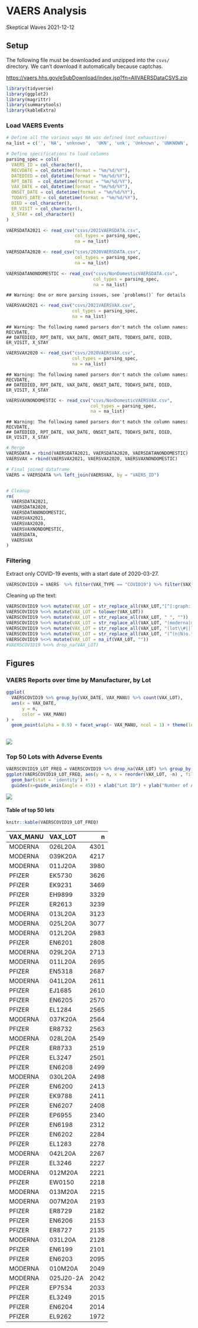 VAERS Analysis
================
Skeptical Waves
2021-12-12

## Setup

The following file must be downloaded and unzipped into the `csvs/`
directory. We can’t download it automatically because captchas.

<https://vaers.hhs.gov/eSubDownload/index.jsp?fn=AllVAERSDataCSVS.zip>

``` r
library(tidyverse)
library(ggplot2)
library(magrittr)
library(summarytools)
library(kableExtra)
```

### Load VAERS Events

``` r
# Define all the various ways NA was defined (not exhaustive)
na_list = c('', 'NA', 'unknown',  'UKN', 'unk', 'Unknown', 'UNKNOWN', 'n\\a', 'n/a', 'N/A', 'N\\A')

# Define specifications to load columns
parsing_spec = cols(
  VAERS_ID = col_character(),
  RECVDATE = col_datetime(format = "%m/%d/%Y"),
  DATEDIED = col_datetime(format = "%m/%d/%Y"),
  RPT_DATE  = col_datetime(format = "%m/%d/%Y"),
  VAX_DATE = col_datetime(format = "%m/%d/%Y"),
  ONSET_DATE = col_datetime(format = "%m/%d/%Y"),
  TODAYS_DATE = col_datetime(format = "%m/%d/%Y"),
  DIED = col_character(),
  ER_VISIT = col_character(),
  X_STAY = col_character()
)

VAERSDATA2021 <- read_csv("csvs/2021VAERSDATA.csv",
                          col_types = parsing_spec,
                          na = na_list)

VAERSDATA2020 <- read_csv("csvs/2020VAERSDATA.csv",
                          col_types = parsing_spec,
                          na = na_list)

VAERSDATANONDOMESTIC <- read_csv("csvs/NonDomesticVAERSDATA.csv",
                                 col_types = parsing_spec,
                                 na = na_list)
```

    ## Warning: One or more parsing issues, see `problems()` for details

``` r
VAERSVAX2021 <- read_csv("csvs/2021VAERSVAX.csv",
                         col_types = parsing_spec,
                         na = na_list)
```

    ## Warning: The following named parsers don't match the column names: RECVDATE,
    ## DATEDIED, RPT_DATE, VAX_DATE, ONSET_DATE, TODAYS_DATE, DIED, ER_VISIT, X_STAY

``` r
VAERSVAX2020 <- read_csv("csvs/2020VAERSVAX.csv",
                         col_types = parsing_spec,
                         na = na_list)
```

    ## Warning: The following named parsers don't match the column names: RECVDATE,
    ## DATEDIED, RPT_DATE, VAX_DATE, ONSET_DATE, TODAYS_DATE, DIED, ER_VISIT, X_STAY

``` r
VAERSVAXNONDOMESTIC <- read_csv("csvs/NonDomesticVAERSVAX.csv",
                                col_types = parsing_spec,
                                na = na_list)
```

    ## Warning: The following named parsers don't match the column names: RECVDATE,
    ## DATEDIED, RPT_DATE, VAX_DATE, ONSET_DATE, TODAYS_DATE, DIED, ER_VISIT, X_STAY

``` r
# Merge
VAERSDATA = rbind(VAERSDATA2021, VAERSDATA2020, VAERSDATANONDOMESTIC)
VAERSVAX = rbind(VAERSVAX2021, VAERSVAX2020, VAERSVAXNONDOMESTIC)

# Final joined dataframe
VAERS = VAERSDATA %>% left_join(VAERSVAX, by = "VAERS_ID")


# Cleanup
rm(
  VAERSDATA2021,
  VAERSDATA2020,
  VAERSDATANONDOMESTIC,
  VAERSVAX2021,
  VAERSVAX2020,
  VAERSVAXNONDOMESTIC,
  VAERSDATA,
  VAERSVAX
)
```

### Filtering

Extract only COVID-19 events, with a start date of 2020-03-27.

``` r
VAERSCOVID19 = VAERS  %>% filter(VAX_TYPE == "COVID19") %>% filter(VAX_DATE >= "2020-12-01")
```

Cleaning up the text:

``` r
VAERSCOVID19 %<>% mutate(VAX_LOT = str_replace_all(VAX_LOT,"[^[:graph:]]", ""))
VAERSCOVID19 %<>% mutate(VAX_LOT = tolower(VAX_LOT))
VAERSCOVID19 %<>% mutate(VAX_LOT = str_replace_all(VAX_LOT, " ", ""))
VAERSCOVID19 %<>% mutate(VAX_LOT = str_replace_all(VAX_LOT, "(moderna|modern|moder|pfizer|pfz|pfr|janssen)", ""))
VAERSCOVID19 %<>% mutate(VAX_LOT = str_replace_all(VAX_LOT, "(lot\\#||lot\\:|lot)", ""))
VAERSCOVID19 %<>% mutate(VAX_LOT = str_replace_all(VAX_LOT, "(^(n|N)o.*|.*unknown.*|.*uknown.*|.*known.*|.*unav.*|.*un.*|.*Unknown.*|.*unk.*|n\\/a|nk|\\?|na)", NA_character_))
VAERSCOVID19 %<>% mutate(VAX_LOT = na_if(VAX_LOT, ""))
#VAERSCOVID19 %<>% drop_na(VAX_LOT)
```

## Figures

### VAERS Reports over time by Manufacturer, by Lot

``` r
ggplot(
  VAERSCOVID19 %>% group_by(VAX_DATE, VAX_MANU) %>% count(VAX_LOT),
  aes(x = VAX_DATE,
      y = n,
      color = VAX_MANU)
) +
  geom_point(alpha = 0.9) + facet_wrap(~ VAX_MANU, ncol = 1) + theme(legend.position =
                                                                       "none") + ylab("Number of Adverse Events")
```

![](./figures/reports%20over%20time-1.png)<!-- -->

### Top 50 Lots with Adverse Events

``` r
VAERSCOVID19_LOT_FREQ = VAERSCOVID19 %>% drop_na(VAX_LOT) %>% group_by(VAX_MANU) %>% count(VAX_LOT) %>% ungroup() %>% slice_max(n, n = 50)
ggplot(VAERSCOVID19_LOT_FREQ, aes(y = n, x = reorder(VAX_LOT, -n) , fill=VAX_MANU)) +
  geom_bar(stat = 'identity') +
  guides(x=guide_axis(angle = 45)) + xlab("Lot ID") + ylab("Number of Adverse Events")
```

![](./figures/report%20frequency-1.png)<!-- -->

#### Table of top 50 lots

``` r
knitr::kable(VAERSCOVID19_LOT_FREQ)
```

<table>
<thead>
<tr>
<th style="text-align:left;">
VAX_MANU
</th>
<th style="text-align:left;">
VAX_LOT
</th>
<th style="text-align:right;">
n
</th>
</tr>
</thead>
<tbody>
<tr>
<td style="text-align:left;">
MODERNA
</td>
<td style="text-align:left;">
026L20A
</td>
<td style="text-align:right;">
4301
</td>
</tr>
<tr>
<td style="text-align:left;">
MODERNA
</td>
<td style="text-align:left;">
039K20A
</td>
<td style="text-align:right;">
4217
</td>
</tr>
<tr>
<td style="text-align:left;">
MODERNA
</td>
<td style="text-align:left;">
011J20A
</td>
<td style="text-align:right;">
3980
</td>
</tr>
<tr>
<td style="text-align:left;">
PFIZER
</td>
<td style="text-align:left;">
EK5730
</td>
<td style="text-align:right;">
3626
</td>
</tr>
<tr>
<td style="text-align:left;">
PFIZER
</td>
<td style="text-align:left;">
EK9231
</td>
<td style="text-align:right;">
3469
</td>
</tr>
<tr>
<td style="text-align:left;">
PFIZER
</td>
<td style="text-align:left;">
EH9899
</td>
<td style="text-align:right;">
3329
</td>
</tr>
<tr>
<td style="text-align:left;">
PFIZER
</td>
<td style="text-align:left;">
ER2613
</td>
<td style="text-align:right;">
3239
</td>
</tr>
<tr>
<td style="text-align:left;">
MODERNA
</td>
<td style="text-align:left;">
013L20A
</td>
<td style="text-align:right;">
3123
</td>
</tr>
<tr>
<td style="text-align:left;">
MODERNA
</td>
<td style="text-align:left;">
025L20A
</td>
<td style="text-align:right;">
3077
</td>
</tr>
<tr>
<td style="text-align:left;">
MODERNA
</td>
<td style="text-align:left;">
012L20A
</td>
<td style="text-align:right;">
2983
</td>
</tr>
<tr>
<td style="text-align:left;">
PFIZER
</td>
<td style="text-align:left;">
EN6201
</td>
<td style="text-align:right;">
2808
</td>
</tr>
<tr>
<td style="text-align:left;">
MODERNA
</td>
<td style="text-align:left;">
029L20A
</td>
<td style="text-align:right;">
2713
</td>
</tr>
<tr>
<td style="text-align:left;">
MODERNA
</td>
<td style="text-align:left;">
011L20A
</td>
<td style="text-align:right;">
2695
</td>
</tr>
<tr>
<td style="text-align:left;">
PFIZER
</td>
<td style="text-align:left;">
EN5318
</td>
<td style="text-align:right;">
2687
</td>
</tr>
<tr>
<td style="text-align:left;">
MODERNA
</td>
<td style="text-align:left;">
041L20A
</td>
<td style="text-align:right;">
2611
</td>
</tr>
<tr>
<td style="text-align:left;">
PFIZER
</td>
<td style="text-align:left;">
EJ1685
</td>
<td style="text-align:right;">
2610
</td>
</tr>
<tr>
<td style="text-align:left;">
PFIZER
</td>
<td style="text-align:left;">
EN6205
</td>
<td style="text-align:right;">
2570
</td>
</tr>
<tr>
<td style="text-align:left;">
PFIZER
</td>
<td style="text-align:left;">
EL1284
</td>
<td style="text-align:right;">
2565
</td>
</tr>
<tr>
<td style="text-align:left;">
MODERNA
</td>
<td style="text-align:left;">
037K20A
</td>
<td style="text-align:right;">
2564
</td>
</tr>
<tr>
<td style="text-align:left;">
PFIZER
</td>
<td style="text-align:left;">
ER8732
</td>
<td style="text-align:right;">
2563
</td>
</tr>
<tr>
<td style="text-align:left;">
MODERNA
</td>
<td style="text-align:left;">
028L20A
</td>
<td style="text-align:right;">
2549
</td>
</tr>
<tr>
<td style="text-align:left;">
PFIZER
</td>
<td style="text-align:left;">
ER8733
</td>
<td style="text-align:right;">
2519
</td>
</tr>
<tr>
<td style="text-align:left;">
PFIZER
</td>
<td style="text-align:left;">
EL3247
</td>
<td style="text-align:right;">
2501
</td>
</tr>
<tr>
<td style="text-align:left;">
PFIZER
</td>
<td style="text-align:left;">
EN6208
</td>
<td style="text-align:right;">
2499
</td>
</tr>
<tr>
<td style="text-align:left;">
MODERNA
</td>
<td style="text-align:left;">
030L20A
</td>
<td style="text-align:right;">
2498
</td>
</tr>
<tr>
<td style="text-align:left;">
PFIZER
</td>
<td style="text-align:left;">
EN6200
</td>
<td style="text-align:right;">
2413
</td>
</tr>
<tr>
<td style="text-align:left;">
PFIZER
</td>
<td style="text-align:left;">
EK9788
</td>
<td style="text-align:right;">
2411
</td>
</tr>
<tr>
<td style="text-align:left;">
PFIZER
</td>
<td style="text-align:left;">
EN6207
</td>
<td style="text-align:right;">
2408
</td>
</tr>
<tr>
<td style="text-align:left;">
PFIZER
</td>
<td style="text-align:left;">
EP6955
</td>
<td style="text-align:right;">
2340
</td>
</tr>
<tr>
<td style="text-align:left;">
PFIZER
</td>
<td style="text-align:left;">
EN6198
</td>
<td style="text-align:right;">
2312
</td>
</tr>
<tr>
<td style="text-align:left;">
PFIZER
</td>
<td style="text-align:left;">
EN6202
</td>
<td style="text-align:right;">
2284
</td>
</tr>
<tr>
<td style="text-align:left;">
PFIZER
</td>
<td style="text-align:left;">
EL1283
</td>
<td style="text-align:right;">
2278
</td>
</tr>
<tr>
<td style="text-align:left;">
MODERNA
</td>
<td style="text-align:left;">
042L20A
</td>
<td style="text-align:right;">
2267
</td>
</tr>
<tr>
<td style="text-align:left;">
PFIZER
</td>
<td style="text-align:left;">
EL3246
</td>
<td style="text-align:right;">
2227
</td>
</tr>
<tr>
<td style="text-align:left;">
MODERNA
</td>
<td style="text-align:left;">
012M20A
</td>
<td style="text-align:right;">
2221
</td>
</tr>
<tr>
<td style="text-align:left;">
PFIZER
</td>
<td style="text-align:left;">
EW0150
</td>
<td style="text-align:right;">
2218
</td>
</tr>
<tr>
<td style="text-align:left;">
MODERNA
</td>
<td style="text-align:left;">
013M20A
</td>
<td style="text-align:right;">
2215
</td>
</tr>
<tr>
<td style="text-align:left;">
MODERNA
</td>
<td style="text-align:left;">
007M20A
</td>
<td style="text-align:right;">
2193
</td>
</tr>
<tr>
<td style="text-align:left;">
PFIZER
</td>
<td style="text-align:left;">
ER8729
</td>
<td style="text-align:right;">
2182
</td>
</tr>
<tr>
<td style="text-align:left;">
PFIZER
</td>
<td style="text-align:left;">
EN6206
</td>
<td style="text-align:right;">
2153
</td>
</tr>
<tr>
<td style="text-align:left;">
PFIZER
</td>
<td style="text-align:left;">
ER8727
</td>
<td style="text-align:right;">
2135
</td>
</tr>
<tr>
<td style="text-align:left;">
MODERNA
</td>
<td style="text-align:left;">
031L20A
</td>
<td style="text-align:right;">
2128
</td>
</tr>
<tr>
<td style="text-align:left;">
PFIZER
</td>
<td style="text-align:left;">
EN6199
</td>
<td style="text-align:right;">
2101
</td>
</tr>
<tr>
<td style="text-align:left;">
PFIZER
</td>
<td style="text-align:left;">
EN6203
</td>
<td style="text-align:right;">
2095
</td>
</tr>
<tr>
<td style="text-align:left;">
MODERNA
</td>
<td style="text-align:left;">
010M20A
</td>
<td style="text-align:right;">
2049
</td>
</tr>
<tr>
<td style="text-align:left;">
MODERNA
</td>
<td style="text-align:left;">
025J20-2A
</td>
<td style="text-align:right;">
2042
</td>
</tr>
<tr>
<td style="text-align:left;">
PFIZER
</td>
<td style="text-align:left;">
EP7534
</td>
<td style="text-align:right;">
2033
</td>
</tr>
<tr>
<td style="text-align:left;">
PFIZER
</td>
<td style="text-align:left;">
EL3249
</td>
<td style="text-align:right;">
2015
</td>
</tr>
<tr>
<td style="text-align:left;">
PFIZER
</td>
<td style="text-align:left;">
EN6204
</td>
<td style="text-align:right;">
2014
</td>
</tr>
<tr>
<td style="text-align:left;">
PFIZER
</td>
<td style="text-align:left;">
EL9262
</td>
<td style="text-align:right;">
1972
</td>
</tr>
</tbody>
</table>

